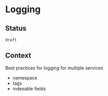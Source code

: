 # Logging

## Status

`draft`

## Context

Best practices for logging for multiple services 

- namespace
- tags
- indexable fields 

